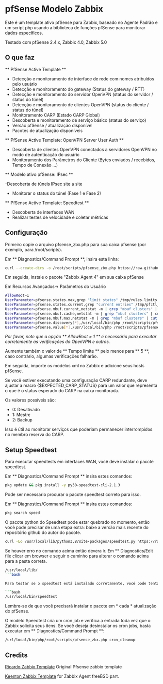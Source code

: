 # pfSense Modelo Zabbix

Este é um template ativo pfSense para Zabbix, baseado no Agente Padrão e um script php usando a biblioteca de funções pfSense para monitorar dados específicos.

Testado com pfSense 2.4.x, Zabbix 4.0, Zabbix 5.0

## O que faz

** PfSense Active Template **
 
 - Detecção e monitoramento de interface de rede com nomes atribuídos pelo usuário
 - Detecção e monitoramento do gateway (Status do gateway / RTT)
 - Detecção e monitoramento do servidor OpenVPN (status do servidor / status do túnel)
 - Detecção e monitoramento de clientes OpenVPN (status do cliente / status do túnel)
 - Monitoramento CARP (Estado CARP Global)
 - Descoberta e monitoramento de serviço básico (status do serviço)
 - Versão pfSense / atualização disponível
 - Pacotes de atualização disponíveis
 
** PfSense Active Template: OpenVPN Server User Auth **

 - Descoberta de clientes OpenVPN conectados a servidores OpenVPN no modo de autenticação do usuário
 - Monitoramento dos Parâmetros do Cliente (Bytes enviados / recebidos, Tempo de Conexão ...)

** Modelo ativo pfSense: IPsec **

 -Descoberta de túneis IPsec site a site
 - Monitorar o status do túnel (Fase 1 e Fase 2)
 
** PfSense Active Template: Speedtest **

 - Descoberta de interfaces WAN
 - Realizar testes de velocidade e coletar métricas


## Configuração

Primeiro copie o arquivo pfsense_zbx.php para sua caixa pfsense (por exemplo, para /root/scripts).

Em ** Diagnostics/Command Prompt **, insira esta linha:

```bash
curl --create-dirs -o /root/scripts/pfsense_zbx.php https://raw.githubusercontent.com/ronaldodavi/pfsense-zabbix-template/master/pfsense_zbx.php
```

Em seguida, instale o pacote "Zabbix Agent 4" em sua caixa pfSense


Em Recursos Avançados-> Parâmetros do Usuário

```bash
AllowRoot=1
UserParameter=pfsense.states.max,grep "limit states" /tmp/rules.limits | cut -f4 -d ' '
UserParameter=pfsense.states.current,grep "current entries" /tmp/pfctl_si_out | tr -s ' ' | cut -f4 -d ' '
UserParameter=pfsense.mbuf.current,netstat -m | grep "mbuf clusters" | cut -f1 -d ' ' | cut -d '/' -f1
UserParameter=pfsense.mbuf.cache,netstat -m | grep "mbuf clusters" | cut -f1 -d ' ' | cut -d '/' -f2
UserParameter=pfsense.mbuf.max,netstat -m | grep "mbuf clusters" | cut -f1 -d ' ' | cut -d '/' -f4
UserParameter=pfsense.discovery[*],/usr/local/bin/php /root/scripts/pfsense_zbx.php discovery $1
UserParameter=pfsense.value[*],/usr/local/bin/php /root/scripts/pfsense_zbx.php $1 $2 $3
```

_Por favor, note que a opção ** AllowRoot = 1 ** é necessária para executar corretamente as verificações do OpenVPN e outros._

Aumente também o valor de ** Tempo limite ** pelo menos para ** 5 **, caso contrário, algumas verificações falharão.

Em seguida, importe os modelos xml no Zabbix e adicione seus hosts pfSense.

Se você estiver executando uma configuração CARP redundante, deve ajustar a macro {$EXPECTED_CARP_STATUS} para um valor que representa o que é o status esperado do CARP na caixa monitorada.

Os valores possíveis são:

 - 0: Desativado
 - 1: Mestre
 - 2: Backup

Isso é útil ao monitorar serviços que poderiam permanecer interrompidos no membro reserva do CARP.

## Setup Speedtest
Para executar speedtests em interfaces WAN, você deve instalar o pacote speedtest.

Em ** Diagnostics/Command Prompt ** insira estes comandos:

```bash
pkg update && pkg install -y py38-speedtest-cli-2.1.3
```

Pode ser necessario procurar o pacote speedtest correto para isso.

Em ** Diagnostics/Command Prompt ** insira estes comandos:

```bash
pkg search speed
```

O pacote python do Speedtest pode estar quebrado no momento, então você pode precisar de uma etapa extra: baixe a versão mais recente do repositório github do autor do pacote.

```bash
curl -Lo /usr/local/lib/python3.8/site-packages/speedtest.py https://raw.githubusercontent.com/sivel/speedtest-cli/master/speedtest.py
```

Se houver erro no comando acima então devera ir.
Em ** Diagnostics/Edit file clicar em browser e seguir o caminho para alterar o comando acima para a pasta correta.

```bash
/usr/local/lib/
```bash

Para testar se o speedtest está instalado corretamente, você pode tentar:

```bash
/usr/local/bin/speedtest
```

Lembre-se de que você precisará instalar o pacote em * cada * atualização do pfSense.

O modelo Speedtest cria um cron job e verifica a entrada toda vez que o Zabbix solicita seus itens. Se você deseja desinstalar os cron jobs, basta executar em ** Diagnostics/Command Prompt **:

```bash
/url/local/bin/php/root/scripts/pfsense_zbx.php cron_cleanup
```

## Credits

[Ricardo Zabbix Template](https://github.com/rbicelli/pfsense-zabbix-template) Original Pfsense zabbix template

[Keenton Zabbix Template](https://github.com/keentonsas/zabbix-template-pfsense) for Zabbix Agent freeBSD part.
